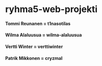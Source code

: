 # ryhma5-web-projekti
#### Tommi Reunanen = t1nasotilas
#### Wilma Alaluusua = wilma-alaluusua
#### Vertti Winter = verttiwinter
#### Patrik Mikkonen = cryzmal
